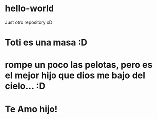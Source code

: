 # hello-world
Just otro repository xD
# Toti es una masa :D
# rompe un poco las pelotas, pero es el mejor hijo que dios me bajo del cielo... :D
# Te Amo hijo!
